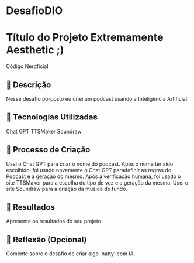 # DesafioDIO

# Título do Projeto Extremamente Aesthetic ;)
 Código Nerdficial
## 📒 Descrição
Nesse desafio porposto eu criei um podcast usando a Inteligência Artificial. 

## 🤖 Tecnologias Utilizadas
Chat GPT
TTSMaker 
Soundraw 

## 🧐 Processo de Criação
Usei o Chat GPT para criar o nome do podcast. 
Após o nome ter sido escolhido, foi usado novamente o Chat GPT paradefinir as regras do Podcast e a geração do mesmo. 
Após a verificação humana, foi usado o site TTSMaker para a escolha do tipo de voz e a geração da mesma.
Usei o site Soundraw para a criação da música de fundo.

## 🚀 Resultados
Apresente os resultados do seu projeto

## 💭 Reflexão (Opcional)
Comente sobre o desafio de criar algo 'natty' com IA.
